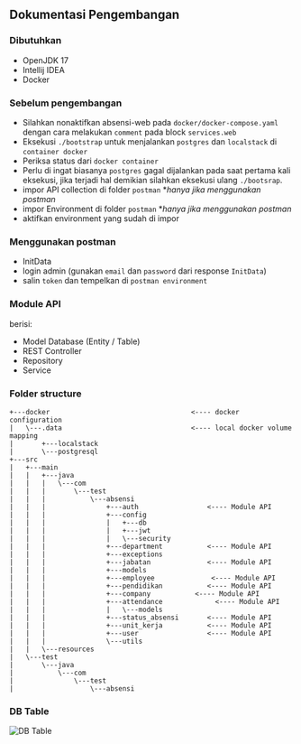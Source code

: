 ## Dokumentasi Pengembangan

### Dibutuhkan
- OpenJDK 17
- Intellij IDEA
- Docker

### Sebelum pengembangan
- Silahkan nonaktifkan absensi-web pada ```docker/docker-compose.yaml``` dengan cara melakukan `comment` pada block `services.web`
- Eksekusi `./bootstrap` untuk menjalankan `postgres` dan `localstack` di `container docker`
- Periksa status dari `docker container`
- Perlu di ingat biasanya `postgres` gagal dijalankan pada saat pertama kali eksekusi, jika terjadi hal demikian silahkan eksekusi ulang `./bootsrap`.
- impor API collection di folder `postman` **hanya jika menggunakan postman*
- impor Environment di folder `postman` **hanya jika menggunakan postman*
- aktifkan environment yang sudah di impor

### Menggunakan postman
- InitData
- login admin (gunakan `email` dan `password` dari response `InitData`)
- salin `token` dan tempelkan di `postman environment`

### Module API

berisi:

- Model Database (Entity / Table)
- REST Controller
- Repository
- Service


### Folder structure
```
+---docker                                   <---- docker configuration 
|   \---.data                                <---- local docker volume mapping
|       +---localstack
|       \---postgresql
+---src
|   +---main
|   |   +---java
|   |   |   \---com
|   |   |       \---test
|   |   |           \---absensi
|   |   |               +---auth                 <---- Module API
|   |   |               +---config
|   |   |               |   +---db
|   |   |               |   +---jwt
|   |   |               |   \---security
|   |   |               +---department           <---- Module API
|   |   |               +---exceptions
|   |   |               +---jabatan              <---- Module API
|   |   |               +---models              
|   |   |               +---employee              <---- Module API
|   |   |               +---pendidikan           <---- Module API
|   |   |               +---company           <---- Module API
|   |   |               +---attendance             <---- Module API
|   |   |               |   \---models
|   |   |               +---status_absensi       <---- Module API
|   |   |               +---unit_kerja           <---- Module API
|   |   |               +---user                 <---- Module API
|   |   |               \---utils              
|   |   \---resources
|   \---test
|       \---java
|           \---com
|               \---test
|                   \---absensi

```

### DB Table
![DB Table](https://lh3.googleusercontent.com/pw/AIL4fc_dffwWvgFPTwCHIfb4i8XqthiFArbmjjm_6IcmwixIog5Mr9LEjXW8vmpYBXXhYCn4yeGol5hGxE-WL7_bQZzE-7vscfkLX8e0hlXTbAgc8GFYuab0drjzPsXlqvnf8_8o7RT4JJjQbu3gMcLTSHQP=w1148-h840-s-no)
